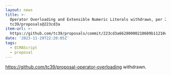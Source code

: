 ```yaml
---
layout: news
title: >-
  Operator Overloading and Extensible Numeric Literals withdrawn, per 2… ·
  tc39/proposals@223cd3a
item-url: >-
  https://github.com/tc39/proposals/commit/223cd3a66280000210689b11210c2ad6dbe2ad29
date: '2023-11-29T22:20:05Z'
tags:
  - ECMAScript
  - proposal
---
```

https://github.com/tc39/proposal-operator-overloading withdrawn.
